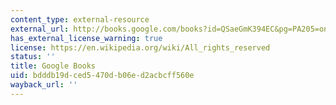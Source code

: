 ```yaml
---
content_type: external-resource
external_url: http://books.google.com/books?id=QSaeGmK394EC&pg=PA205=onepage
has_external_license_warning: true
license: https://en.wikipedia.org/wiki/All_rights_reserved
status: ''
title: Google Books
uid: bdddb19d-ced5-470d-b06e-d2acbcff560e
wayback_url: ''
---
```

